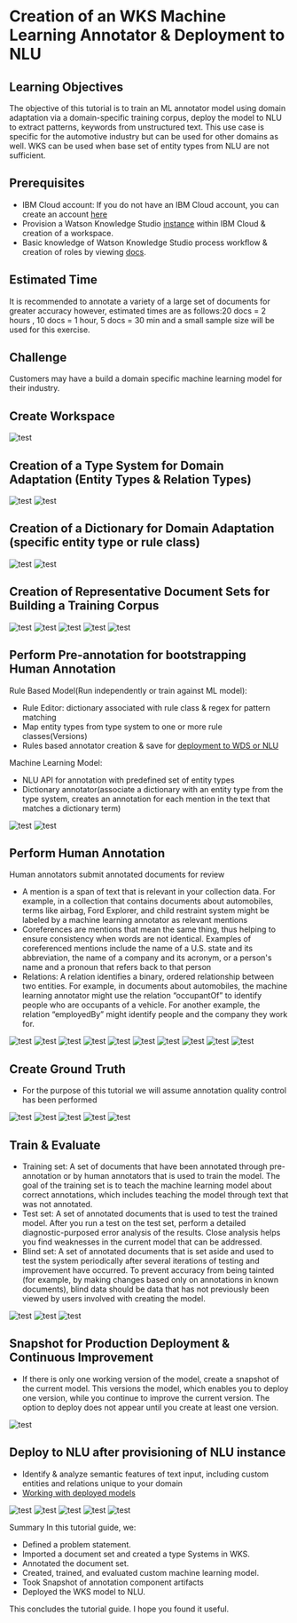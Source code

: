 # Creation of an WKS Machine Learning Annotator & Deployment to NLU

## Learning Objectives

The objective of this tutorial is to train an ML annotator model using domain adaptation via a domain-specific training corpus, deploy the model to NLU to extract patterns, keywords from unstructured text. This use case is specific for the automotive industry but can be used for other domains as well. WKS can be used when base set of entity types from NLU are not sufficient.


## Prerequisites

- IBM Cloud account: If you do not have an IBM Cloud account, you can create an account [here](https://cloud.ibm.com/)
- Provision a Watson Knowledge Studio [instance](https://cloud.ibm.com/catalog/services/knowledge-studio?hideTours=true&?cm_sp=WatsonPlatform-WatsonPlatform-_-OnPageNavCTA-IBMWatson_Discovery-_-Watson_Developer_Website) within IBM Cloud & creation of a workspace.
- Basic knowledge of Watson Knowledge Studio process workflow & creation of roles by viewing [docs](https://cloud.ibm.com/docs/services/watson-knowledge-studio?topic=watson-knowledge-studio-wks_tutintro#wks_tokenizer).

## Estimated Time

It is recommended to annotate a variety of a large set of documents for greater accuracy however, estimated times are as follows:20 docs = 2 hours , 10 docs = 1 hour, 5 docs = 30 min and a small sample size will be used for this exercise.

## Challenge

Customers may have a build a domain specific machine learning model for their industry.

## Create Workspace

![test](https://github.com/bmguillo/watsonknowledgestudio_nludeploy/blob/master/img/1.png)

## Creation of a Type System for Domain Adaptation (Entity Types & Relation Types)

![test](https://github.com/bmguillo/watsonknowledgestudio_nludeploy/blob/master/img/4.png)
![test](https://github.com/bmguillo/watsonknowledgestudio_nludeploy/blob/master/img/2_entitytypes.png)

## Creation of a Dictionary for Domain Adaptation (specific entity type or rule class)

![test](https://github.com/bmguillo/watsonknowledgestudio_nludeploy/blob/master/img/7_dictionarysizing.png)
![test](https://github.com/bmguillo/watsonknowledgestudio_nludeploy/blob/master/img/8_dictionarysizing.png)

## Creation of Representative Document Sets for Building a Training Corpus

![test](https://github.com/bmguillo/watsonknowledgestudio_nludeploy/blob/master/img/10_documentsetsizing.png)
![test](https://github.com/bmguillo/watsonknowledgestudio_nludeploy/blob/master/img/11_addadocumentsetsizing.png)
![test](https://github.com/bmguillo/watsonknowledgestudio_nludeploy/blob/master/img/12_documentsetsfilledinresized.png)
![test](https://github.com/bmguillo/watsonknowledgestudio_nludeploy/blob/master/img/14_createannotationsetssizing.png)
![test](https://github.com/bmguillo/watsonknowledgestudio_nludeploy/blob/master/img/15_annotationsetsizing.png)


## Perform Pre-annotation for bootstrapping Human Annotation

Rule Based Model(Run independently or train against ML model):
- Rule Editor: dictionary associated with rule class & regex for pattern matching
- Map entity types from type system to one or more rule classes(Versions)
- Rules based annotator creation & save for [deployment to WDS or NLU](https://cloud.ibm.com/docs/services/watson-knowledge-studio?topic=watson-knowledge-studio-wks_rule_publish#wks_rule_publish)

Machine Learning Model:
- NLU API for annotation with predefined set of entity types
- Dictionary annotator(associate a dictionary with an entity type from the type system, creates an annotation for each mention in the text that matches a dictionary term)

![test](https://github.com/bmguillo/watsonknowledgestudio_nludeploy/blob/master/img/22_ruleeditorsizing.png)
![test](https://github.com/bmguillo/watsonknowledgestudio_nludeploy/blob/master/img/23_dictionarysizing.png)

## Perform Human Annotation 

Human annotators submit annotated documents for review
- A mention is a span of text that is relevant in your collection data. For example, in a collection that contains documents about automobiles, terms like airbag, Ford Explorer, and child restraint system might be labeled by a machine learning annotator as relevant mentions
- Coreferences are mentions that mean the same thing, thus helping to ensure consistency when words are not identical. Examples of coreferenced mentions include the name of a U.S. state and its abbreviation, the name of a company and its acronym, or a person's name and a pronoun that refers back to that person
- Relations: A relation identifies a binary, ordered relationship between two entities. For example, in documents about automobiles, the machine learning annotator might use the relation “occupantOf” to identify people who are occupants of a vehicle. For another example, the relation “employedBy” might identify people and the company they work for.

![test](https://github.com/bmguillo/watsonknowledgestudio_nludeploy/blob/master/img/17_annotationtaskresized.png)
![test](https://github.com/bmguillo/watsonknowledgestudio_nludeploy/blob/master/img/18_annotationtaskcreationsizing.png)
![test](https://github.com/bmguillo/watsonknowledgestudio_nludeploy/blob/master/img/20_addannotationsettotaskresize.png)
![test](https://github.com/bmguillo/watsonknowledgestudio_nludeploy/blob/master/img/28_humanannotationinprogressresizing.png)
![test](https://github.com/bmguillo/watsonknowledgestudio_nludeploy/blob/master/img/29_fiatannotationresizing.png)
![test](https://github.com/bmguillo/watsonknowledgestudio_nludeploy/blob/master/img/30_inprogresssizing.png)
![test](https://github.com/bmguillo/watsonknowledgestudio_nludeploy/blob/master/img/31_completeannotationtaskresisze.png)
![test](https://github.com/bmguillo/watsonknowledgestudio_nludeploy/blob/master/img/32_completedannotationtasksresize.png)
![test](https://github.com/bmguillo/watsonknowledgestudio_nludeploy/blob/master/img/33_acceptannotationsetsresize.png)
![test](https://github.com/bmguillo/watsonknowledgestudio_nludeploy/blob/master/img/34_completedannotationtaskresize.png)

## Create Ground Truth

- For the purpose of this tutorial we will assume annotation quality control has been performed

![test](https://github.com/bmguillo/watsonknowledgestudio_nludeploy/blob/master/img/40_inconflictresize.png)
![test](https://github.com/bmguillo/watsonknowledgestudio_nludeploy/blob/master/img/38_conflictcheckingresize.png)
![test](https://github.com/bmguillo/watsonknowledgestudio_nludeploy/blob/master/img/39_accepthumanannotatorsetsizing.png)
![test](https://github.com/bmguillo/watsonknowledgestudio_nludeploy/blob/master/img/37_acceptannotationsetmsgresize.png)
![test](https://github.com/bmguillo/watsonknowledgestudio_nludeploy/blob/master/img/41_completedsetsresize.png)

## Train & Evaluate

- Training set: A set of documents that have been annotated through pre-annotation or by human annotators that is used to train the model. The goal of the training set is to teach the machine learning model about correct annotations, which includes teaching the model through text that was not annotated.
- Test set: A set of annotated documents that is used to test the trained model. After you run a test on the test set, perform a detailed diagnostic-purposed error analysis of the results. Close analysis helps you find weaknesses in the current model that can be addressed.
- Blind set: A set of annotated documents that is set aside and used to test the system periodically after several iterations of testing and improvement have occurred. To prevent accuracy from being tainted (for example, by making changes based only on annotations in known documents), blind data should be data that has not previously been viewed by users involved with creating the model.

![test](https://github.com/bmguillo/watsonknowledgestudio_nludeploy/blob/master/img/42__trainingtestblindtophalfresize.png)
![test](https://github.com/bmguillo/watsonknowledgestudio_nludeploy/blob/master/img/44_trainingtestblindbottomhalfresize.png)
![test](https://github.com/bmguillo/watsonknowledgestudio_nludeploy/blob/master/img/46_MLmodelevaluationcomplete.png)

## Snapshot for Production Deployment & Continuous Improvement

- If there is only one working version of the model, create a snapshot of the current model. This versions the model, which enables you to deploy one version, while you continue to improve the current version. The option to deploy does not appear until you create at least one version.

![test](https://github.com/bmguillo/watsonknowledgestudio_nludeploy/blob/master/img/48_deployversionsresize.png)

## Deploy to NLU after provisioning of NLU instance

- Identify & analyze semantic features of text input, including custom entities and relations unique to your domain
- [Working with deployed models](https://cloud.ibm.com/docs/services/natural-language-understanding?topic=natural-language-understanding-customizing#customizing) 

![test](https://github.com/bmguillo/watsonknowledgestudio_nludeploy/blob/master/img/50_nluprovisionresize.png)
![test](https://github.com/bmguillo/watsonknowledgestudio_nludeploy/blob/master/img/40b_deploymodelnluresizebox.png)
![test](https://github.com/bmguillo/watsonknowledgestudio_nludeploy/blob/master/img/41_deploymodelresize.png)
![test](https://github.com/bmguillo/watsonknowledgestudio_nludeploy/blob/master/img/49_deploymsgresize.png)
![test](https://github.com/bmguillo/watsonknowledgestudio_nludeploy/blob/master/img/45_finalshotdeployedresize.png)

Summary
In this tutorial guide, we:
- Defined a problem statement.
- Imported a document set and created a type Systems in WKS.
- Annotated the document set.
- Created, trained, and evaluated custom machine learning model.
- Took Snapshot of annotation component artifacts
- Deployed the WKS model to NLU.

This concludes the tutorial guide. I hope you found it useful.



